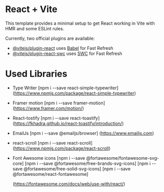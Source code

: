 # React + Vite

This template provides a minimal setup to get React working in Vite with HMR and some ESLint rules.

Currently, two official plugins are available:

- [@vitejs/plugin-react](https://github.com/vitejs/vite-plugin-react/blob/main/packages/plugin-react/README.md) uses [Babel](https://babeljs.io/) for Fast Refresh
- [@vitejs/plugin-react-swc](https://github.com/vitejs/vite-plugin-react-swc) uses [SWC](https://swc.rs/) for Fast Refresh

# Used Libraries 

- Type Writer  [npm i --save react-simple-typewriter]
  (https://www.npmjs.com/package/react-simple-typewriter)

- Framer motion [npm i --save framer-motion]
  (https://www.framer.com/motion/)


- React-tostify [npm i --save react-toastify]
  (https://fkhadra.github.io/react-toastify/introduction/)


- EmailJs [npm i --save @emailjs/browser]
  (https://www.emailjs.com)


- react-scroll [npm i --save react-scroll]
  (https://www.npmjs.com/package/react-scroll)

- Font Awesome icons
  [npm i --save @fortawesome/fontawesome-svg-core]
  [npm i --save @fortawesome/free-brands-svg-icons]
  [npm i --save @fortawesome/free-solid-svg-icons]
  [npm i --save @fortawesome/react-fontawesome]

  (https://fontawesome.com/docs/web/use-with/react/)

